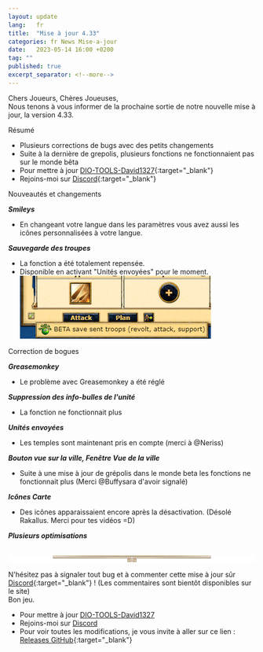 ```yaml
---
layout: update
lang:   fr
title:  "Mise à jour 4.33"
categories: fr News Mise-a-jour
date:   2023-05-14 16:00 +0200
tag: ""
published: true
excerpt_separator: <!--more-->
---
```


Chers Joueurs, Chères Joueuses,<br>
Nous tenons à vous informer de la prochaine sortie de notre nouvelle mise à jour, la version 4.33.

<div class="gpcl note">Résumé</div>

* Plusieurs corrections de bugs avec des petits changements
* Suite à la dernière de grepolis, plusieurs fonctions ne fonctionnaient pas sur le monde bêta
* Pour mettre à jour [DIO-TOOLS-David1327][1]{:target="_blank"}
* Rejoins-moi sur [Discord][2]{:target="_blank"}

<!--more-->

<div class="gpcl tip">Nouveautés et changements</div>

***Smileys***
* En changeant votre langue dans les paramètres vous avez aussi les icônes personnalisées à votre langue.

***Sauvegarde des troupes***
* La fonction a été totalement repensée.<br>
* Disponible en activant "Unités envoyées" pour le moment.<br>
![Sauvegarde des troupes](/img/update/capture-d-ecran-2023-02-09-200802.png)

<div class="gpcl bug">Correction de bogues</div>

***Greasemonkey***
* Le problème avec Greasemonkey a été réglé

***Suppression des info-bulles de l'unité***
* La fonction ne fonctionnait plus<br>

***Unités envoyées***
* Les temples sont maintenant pris en compte (merci à @Neriss) <br>

***Bouton vue sur la ville, Fenêtre Vue de la ville***
* Suite à une mise à jour de grépolis dans le monde beta les fonctions ne fonctionnait plus (Merci @Buffysara d'avoir signalé)<br>

***Icônes Carte***
* Des icônes apparaissaient encore après la désactivation. (Désolé Rakallus. Merci pour tes vidéos =D) <br>

***Plusieurs optimisations***
<br><br>

![gpcl-line](/img/site/gpcl/gpcl-line.png)

N'hésitez pas à signaler tout bug et à commenter cette mise à jour sûr [Discord][2]{:target="_blank"} ! (Les commentaires sont bientôt disponibles sur le site) <br>
Bon jeu.

* Pour mettre à jour [DIO-TOOLS-David1327][1]
* Rejoins-moi sur [Discord][2]
* Pour voir toutes les modifications, je vous invite à aller sur ce lien : [Releases GitHub](https://github.com/DIO-David1327/DIO-TOOLS-David1327/releases){:target="_blank"}


[1]: /DIO-TOOLS-David1327/code.user.js "DIO-TOOLS-David1327"
[2]: https://discord.gg/Q7WXtmRNRW "https://discord.gg/Q7WXtmRNRW"